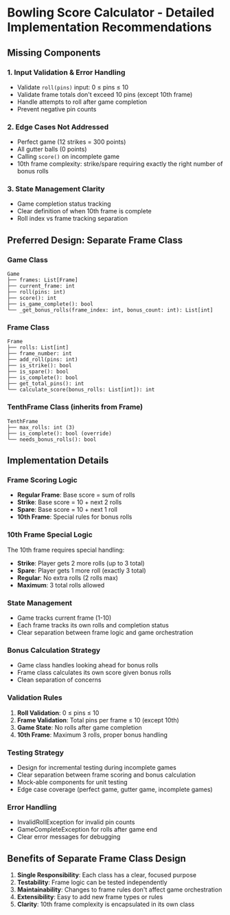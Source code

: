 # Bowling Score Calculator - Detailed Implementation Recommendations

## Missing Components

### 1. Input Validation & Error Handling
- Validate `roll(pins)` input: 0 ≤ pins ≤ 10
- Validate frame totals don't exceed 10 pins (except 10th frame)
- Handle attempts to roll after game completion
- Prevent negative pin counts

### 2. Edge Cases Not Addressed
- Perfect game (12 strikes = 300 points)
- All gutter balls (0 points)
- Calling `score()` on incomplete game
- 10th frame complexity: strike/spare requiring exactly the right number of bonus rolls

### 3. State Management Clarity
- Game completion status tracking
- Clear definition of when 10th frame is complete
- Roll index vs frame tracking separation

## Preferred Design: Separate Frame Class

### Game Class
```
Game
├── frames: List[Frame]
├── current_frame: int
├── roll(pins: int)
├── score(): int
├── is_game_complete(): bool
└── _get_bonus_rolls(frame_index: int, bonus_count: int): List[int]
```

### Frame Class
```
Frame
├── rolls: List[int]
├── frame_number: int
├── add_roll(pins: int)
├── is_strike(): bool
├── is_spare(): bool
├── is_complete(): bool
├── get_total_pins(): int
└── calculate_score(bonus_rolls: List[int]): int
```

### TenthFrame Class (inherits from Frame)
```
TenthFrame
├── max_rolls: int (3)
├── is_complete(): bool (override)
└── needs_bonus_rolls(): bool
```

## Implementation Details

### Frame Scoring Logic
- **Regular Frame**: Base score = sum of rolls
- **Strike**: Base score = 10 + next 2 rolls
- **Spare**: Base score = 10 + next 1 roll
- **10th Frame**: Special rules for bonus rolls

### 10th Frame Special Logic
The 10th frame requires special handling:
- **Strike**: Player gets 2 more rolls (up to 3 total)
- **Spare**: Player gets 1 more roll (exactly 3 total)
- **Regular**: No extra rolls (2 rolls max)
- **Maximum**: 3 total rolls allowed

### State Management
- Game tracks current frame (1-10)
- Each frame tracks its own rolls and completion status
- Clear separation between frame logic and game orchestration

### Bonus Calculation Strategy
- Game class handles looking ahead for bonus rolls
- Frame class calculates its own score given bonus rolls
- Clean separation of concerns

### Validation Rules
1. **Roll Validation**: 0 ≤ pins ≤ 10
2. **Frame Validation**: Total pins per frame ≤ 10 (except 10th)
3. **Game State**: No rolls after game completion
4. **10th Frame**: Maximum 3 rolls, proper bonus handling

### Testing Strategy
- Design for incremental testing during incomplete games
- Clear separation between frame scoring and bonus calculation
- Mock-able components for unit testing
- Edge case coverage (perfect game, gutter game, incomplete games)

### Error Handling
- InvalidRollException for invalid pin counts
- GameCompleteException for rolls after game end
- Clear error messages for debugging

## Benefits of Separate Frame Class Design

1. **Single Responsibility**: Each class has a clear, focused purpose
2. **Testability**: Frame logic can be tested independently
3. **Maintainability**: Changes to frame rules don't affect game orchestration
4. **Extensibility**: Easy to add new frame types or rules
5. **Clarity**: 10th frame complexity is encapsulated in its own class